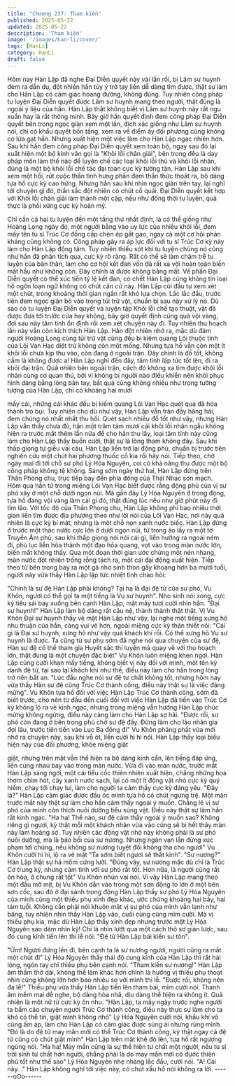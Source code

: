 ```yaml
---
title: "Chương 237: Tham kiến"
published: 2025-05-22
updated: 2025-05-22
description: 'Tham kiến'
image: '/images/han-li/cover/'
tags: [HanLi]
category: HanLi
draft: false
---
```


Hôm nay Hàn Lập đã nghe Đại Diễn quyết này vài lần rồi, bị Lâm
sư huynh đem ra dẫn dụ, đột nhiên hắn tùy ý trở tay liền dễ dàng
tìm được, thật sự làm cho Hàn Lập có cảm giác hoang đường,
không đúng.
Tuy nhiên công pháp tu luyện Đại Diễn quyết được Lâm sư huynh
mang theo người, thật đúng là ngoài ý liệu của hắn.
Hàn Lập thật không biết vị Lâm sư huynh này rất ngu xuẩn hay là
rất thông minh.
Bây giờ hắn quyết định đem công pháp Đại Diễn quyết bên trong
ngọc giản xem một lần, đích xác giống như Lâm sư huynh nói, chỉ
có khẩu quyết bốn tầng, xem ra về điểm ấy đối phương cũng
không có lừa gạt hắn.
Nhưng xuất hiện một việc làm cho Hàn Lập ngạc nhiên hơn.
Sau khi hắn đem công pháp Đại Diễn quyết xem toàn bộ, ngay
sau đó lại xuất hiện một bộ kinh văn gọi là "Khôi lỗi chân giải",
bên trong đều là dạy pháp môn làm thế nào để luyện chế các loại
khôi lỗi thú và khôi lỗi nhân, đúng là một bộ khôi lỗi chế tác đại
toàn cực kỳ tường tận.
Hàn Lập sau khi xem một hồi, rút cuộc thần tình hưng phấn đem
thần thức thoát ra, bộ dáng tựa hồ cực kỳ cao hứng. Nhưng hắn
sau khi nhìn ngọc giản trên tay, lại nghĩ tới chuyện gì đó, thần sắc
đột nhiên có chút cổ quái.
Đại Diễn quyết kết hợp với Khôi lỗi chân giải làm thành một cặp,
nếu như đồng thời tu luyện, quả thực là phối xứng cực kỳ hoàn
mỹ.

Chỉ cần cả hai tu luyện đến một tầng thứ nhất định, là có thể
giống như Hoàng Long ngày đó, một người bằng vào uy lực của
nhiều khôi lỗi, đem mấy tên tu sĩ Trúc Cơ đồng cấp chèn ép gắt
gao, ngay cả một cơ hội phản kháng cũng không có.
Công pháp gây ra áp lực đối với tu sĩ Trúc Cơ kỳ này làm cho
Hàn Lập động tâm.
Tuy nhiên thiếu sót khi tu luyện chúng nó cũng như hắn đã phân
tích qua, cực kỳ rõ ràng. Rất có thể sẽ làm chậm trễ tu luyện của
bản thân, làm cho cơ hội kết đan vốn đã rất xa vời hoàn toàn biến
mất hầu như không còn. Đây chính là được không bằng mất.
Về phần Đại Diễn quyết có thể xúc tiến tỷ lệ kết đan, có chết Hàn
Lập cũng không tin loại hồ ngôn loạn ngữ không có chút căn cứ
này.
Hàn Lập cúi đầu tự xem xét một chút, trong khoảng thời gian
ngắn rất khó lựa chọn. Lắc lắc đầu, trước tiên đem ngọc giản bỏ
vào trong túi trữ vật, chuẩn bị sau này xử lý nó.
Dù sao có tu luyện Đại Diễn quyết và luyện tập Khôi lỗi chế tạo
thuật, vật đã được đưa tới trước cửa hay không, bây giờ quyết
định cũng quá vội vàng, đợi sau này tâm tình ổn định rồi xem xét
chuyện này đi.
Tuy nhiên thu hoạch lần này vẫn còn kích thích Hàn Lập. Hắn đột
nhiên nhớ ra, mặc dù đám người Hoàng Long cùng túi trữ vật
cũng đều bị kiếm quang Lôi thuộc tính của Lôi Vạn Hạc diệt trừ
không còn một mống. Nhưng tựa hồ vẫn còn một ít khôi lỗi chưa
kịp thu vào, còn đang ở ngoài trận.
Đây chính là đồ tốt, không cầm là không được a!
Hàn Lập nghĩ đến đây, tâm tình lập tức tốt lên, đi ra khỏi đại trận.
Quả nhiên bên ngoài trận, cách đó không xa tìm được khôi lỗi
nhân cùng cơ quan thú, bởi vì không bị người nào điều khiển nên
khôi phục hình dáng bằng lòng bàn tay, bất quá cũng không nhiều
như trong tưởng tượng của Hàn Lập, chỉ có khoảng hai mươi

mấy cái, những cái khác đều bị kiếm quang Lôi Vạn Hạc quét qua
đã hóa thành tro bụi.
Tuy nhiên cho dù như vậy, Hàn Lập vẫn tràn đầy hăng hái, đem
chúng nó nhất nhất thu hồi.
Quét sạch nhiều đồ tốt như vậy, nhưng Hàn Lập vẫn thấy chưa
đủ, hận một trăm tám mươi cái khôi lỗi nhân ngẫu không hiện ra
trước mắt thêm lần nữa để cho hắn thu lấy, loại tâm tính này cũng
làm cho Hàn Lập thấy buồn cười, thật sự là lòng tham không đáy.
Sau khi thấp giọng tự giễu vài câu, Hàn Lập liền trở lại động phủ,
chuẩn bị trước tiên nghiên cứu một chút hai phương thuốc cổ kia
rồi hãy nói. Tiếp theo, chờ ngày mai đi tới chỗ sư phó Lý Hóa
Nguyên, coi có khả năng thu được một bộ công pháp không tệ
không.
Sáng sớm ngày thứ hai, Hàn Lập đứng trên Thần Phong chu, trực
tiếp bay đến phía đông của Thái Nhạc sơn mạch.
Hôm qua hắn từ trong miệng Lôi Vạn Hạc biết được rằng động
phủ của vị sư phó xây ở một chỗ dưới ngọn núi. Mà gần đây Lý
Hóa Nguyên ở trong động, tựa hồ đang vội vàng làm cái gì đó,
thật đúng lúc nếu như giờ phút này đi tìm lão.
Với tốc độ của Thần Phong chu, Hàn Lập không phí bao nhiêu
thời gian liền tìm được địa phương theo như lời nói của Lôi Vạn
Hạc, nơi này quả nhiên là cực kỳ bí mật, nhưng là một chỗ non
xanh nước biếc.
Hàn Lập đứng ở trước một thác nước cực lớn ở dưới ngọn núi,
từ trong áo lấy ra một tờ Truyền Âm phù, sau khi thấp giọng nói
nói cái gì, liền hướng ra ngoài ném đi, phù lục liền hóa thành một
đạo hỏa quang, vọt vào trong màn nước lớn, biến mất không thấy.
Qua một đoạn thời gian ước chừng một nén nhang, màn nước
đột nhiên trống rỗng tách ra, một cái đại động xuất hiện. Tiếp theo
từ bên trong bay ra một gã nho sinh thon gầy khoảng hơn ba
mươi tuổi, người này vừa thấy Hàn Lập lập tức nhiệt tình chào
hỏi:

"Chính là sư đệ Hàn Lập phải không? Tại hạ là đại đệ tử của sư
phó, Vu Khôn, ngươi có thể gọi ta một tiếng là Vu sư huynh".
Nho sinh nói xong, cực kỳ tiêu sái bay xuống bên cạnh Hàn Lập,
mặt mày tươi cười nhìn hắn.
"Đại sư huynh!" Hàn Lập làm bộ dáng rất câu nệ, thành thành thật
thật.
Vị Vu Khôn Đại sư huynh thấy vẻ mặt Hàn Lập như vậy, lại nghe
một tiếng xưng hô nhu thuận của hắn, càng vui vẻ hơn, ngoài
miệng cực kỳ thân thiết nói:
"Cái gì là Đại sư huynh, xưng hô như vậy quá khách khí rồi. Có
thể xưng hô Vu sư huynh là được. Ta cũng từ sư phụ sớm đã
nghe nói qua chuyện của sư đệ, Hàn sư đệ có thể tham gia Huyết
sắc thí luyện mà quay về với thu hoạch lớn, thật đúng là một
chuyện đặc biệt" Vu Khôn luôn miệng khen ngợi.
Hàn Lập cũng cười khan mấy tiếng, không biết vị này đối với
mình, một tên ký danh đệ tử, tại sao lại khách khí như thế, điều
này làm cho hắn trong lòng trở nên bất an.
"Lúc đầu nghe nói sư đệ tư chất không tốt, nhưng hôm nay vừa
thấy Hàn sư đệ cũng Trúc Cơ thành công, điều này thật sự là việc
đáng mừng".
Vu Khôn tựa hồ đối với việc Hàn Lập Trúc Cơ thành công, sớm
đã biết trước, cho nên từ đầu đến cuối đối với việc Hàn Lập đã
tiến vào Trúc Cơ kỳ không lộ ra vẻ kinh ngạc, nhưng trong miệng
vẫn hướng Hàn Lập chúc mừng không ngừng, điều này càng làm
cho Hàn Lập sợ hãi.
"Được rồi, sư phó còn đang ở bên trong phủ chờ sư đệ đấy. Đừng
làm cho lão nhân gia đợi lâu, trước tiên tiến vào Lục Ba động đi"
Vu Khôn phảng phất vừa mới nhớ ra chuyện này, sau khi vỗ ót,
liền cười hì hì nói.
Hàn Lập thấy loại biểu hiện này của đối phương, khóe miệng giật

giật, nhưng trên mặt vẫn thể hiện ra bộ dáng kính cẩn, lên tiếng
đáp ứng, liền cùng nhau bay vào trong màn nước.
Vừa đi vào màn nước, trước mắt Hàn Lập sáng ngời, một cái tiểu
cốc thiên nhiên xuất hiện, chẳng những hoa thơm chim hót, cây
xanh nước sạch, lại có một ít động vật nhỏ cực kỳ quý hiếm, chạy
tới chạy lui, làm cho người ta cảm thấy cực kỳ đáng yêu.
"Đây là?" Hàn Lập cảm giác được đầu óc mình tựa hồ có chút
ngưng trệ. Một màn trước mắt này thật sự làm cho hắn cảm thấy
ngoài ý muốn. Chẳng lẽ vị sư phó của mình còn thích nuôi dưỡng
tiểu sủng vật. Điều này thật sự làm hắn rất kinh ngạc.
"Ha ha! Thế nào, sư đệ cảm thấy ngoài ý muốn sao? Không riêng
gì ngươi, kỳ thật mỗi một khách nhân vừa vào cũng sẽ bị hết thảy
màn này làm hoảng sợ. Tuy nhiên các động vật nhỏ này không
phải là sư phó nuôi dưỡng, mà là bảo bối của sư nương. Nhưng
ngàn vạn lần đừng xúc phạm tới chúng, nếu không sư nương
tuyệt đối không tha cho ngươi" Vu Khôn cười hì hì, lộ ra vẻ mặt
"Ta sớm biết ngươi sẽ thất kinh".
"Sư nương?" Hàn Lập thật sự há mồm cứng lưỡi.
"Đúng vậy, sư nương mặc dù chỉ là Trúc Cơ trung kỳ, nhưng cảm
tình với sư phó rất tốt. Hơn nữa, là người cũng rất ôn hòa, ở
chung rất tốt" Vu Khôn nhún vai nói.
Vì vậy Hàn Lập mang theo một đầu mờ mịt, bị Vu Khôn dẫn vào
trong một sơn động to lớn ở một bên sơn cốc, sau đó ở đại sảnh
trong động Hàn Lập thấy sư phó Lý Hóa Nguyên của mình cùng
một thiếu phụ xinh đẹp khác, ước chừng khoảng hai bảy, hai tám
tuổi.
Không cần phải nói khuôn mặt vị sư phó của mình vẫn lạnh như
băng, tuy nhiên nhìn thấy Hàn Lập vào, cuối cùng cũng mỉm cười.
Mà vị thiếu phụ kia, mặc dù Hàn Lập thấy xinh đẹp nhưng trước
mặt Lý Hóa Nguyên sao dám nhìn kỹ! Chỉ là nhìn lướt qua một
cách thô sơ giản lược, sau đó cung kính tiến lên thi lễ nói:
"Đệ tử Hàn Lập bái kiến sư tôn".

"Ừm! Ngươi đứng lên đi, bên cạnh ta là sư nương ngươi, ngươi
cũng ra mắt một chút đi" Lý Hóa Nguyên thấy thái độ cung kính
của Hàn Lập thì rất hài lòng, ngón tay chỉ thiếu phụ bên cạnh nói.
"Tham kiến sư nương!" Hàn Lập âm thầm thở dài, không thể làm
khác hơn chính là hướng vị thiếu phụ thoạt nhìn cũng không lớn
hơn bao nhiêu so với mình thi lễ.
"Được rồi, không nên đa lễ!" Thiếu phụ vừa thấy Hàn Lập tiến lên
tham bái, mỉm cười nói. Thanh âm mềm mại dễ nghe, bộ dáng
hòa nhã, dịu dàng thể hiện ra không ít. Quả nhiên là một nữ tử
cực kỳ ôn nhu.
"Hàn Lập, ta mấy ngày trước nghe người ta bẩm cáo chuyện
ngươi Trúc Cơ thành công, điều này thực sự làm cho ta khó có thể
tin, giật mình không nhỏ" Lý Hóa Nguyên cười nói, khẩu khí vô
cùng ấm áp, làm cho Hàn Lập có cảm giác được sủng ái nhưng
rùng mình.
"Đó là do đệ tử may mắn mới có thể Trúc Cơ thành công, kỳ thật
ngay cả đệ tử cũng có chút giật mình" Hàn Lập trên mặt khẽ đỏ
lên, tựa hồ rất ngượng ngùng nói.
"Ha ha! May mắn cũng là sự thể hiện tư chất một người, nếu tu sĩ
trời sinh tư chất hơn người, chẳng phải là do may mắn mới có
đựơc thiên phú tốt như thế sao" Lý Hóa Nguyên nhẹ nhàng lắc
đầu, cười nói.
"A! Cái này…" Hàn Lập không nghĩ tới việc này, có chút xấu hổ
nói không ra lời.
------oOo------
